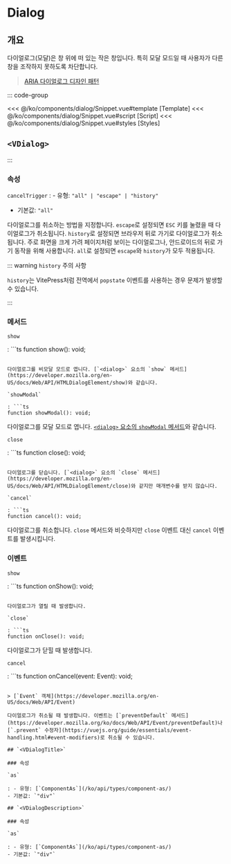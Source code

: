 <script setup lang="ts">
import Snippet from "./Snippet.vue";
</script>

# Dialog

## 개요

다이얼로그(모달)은 창 위에 떠 있는 작은 창입니다. 특히 모달 모드일 때 사용자가 다른 창을 조작하지 못하도록 차단합니다.

> [ARIA 다이얼로그 디자인 패턴](https://www.w3.org/WAI/ARIA/apg/patterns/dialog-modal/)

<VComponentPreview>
  <Snippet />
</VComponentPreview>

::: code-group

<<< @/ko/components/dialog/Snippet.vue#template [Template]
<<< @/ko/components/dialog/Snippet.vue#script [Script]
<<< @/ko/components/dialog/Snippet.vue#styles [Styles]

## `<VDialog>`

:::

### 속성

`cancelTrigger`
: - 유형: `"all" | "escape" | "history"`
  - 기본값: `"all"`

  다이얼로그를 취소하는 방법을 지정합니다. `escape`로 설정되면 `ESC` 키를 눌렸을 때 다이얼로그가 취소됩니다. `history`로 설정되면 브라우저 뒤로 가기로 다이얼로그가 취소됩니다. 주로 화면을 크게 가려 페이지처럼 보이는 다이얼로그나, 안드로이드의 뒤로 가기 동작을 위해 사용합니다. `all`로 설정되면 `escape`와 `history`가 모두 적용됩니다.

  ::: warning `history` 주의 사항

  `history`는 VitePress처럼 전역에서 `popstate` 이벤트를 사용하는 경우 문제가 발생할 수 있습니다.

  :::

### 메서드

`show`

: ```ts
  function show(): void;
  ```

  다이얼로그를 비모달 모드로 엽니다. [`<dialog>` 요소의 `show` 메서드](https://developer.mozilla.org/en-US/docs/Web/API/HTMLDialogElement/show)와 같습니다.

`showModal`

: ```ts
  function showModal(): void;
  ```

  다이얼로그를 모달 모드로 엽니다. [`<dialog>` 요소의 `showModal` 메서드](https://developer.mozilla.org/en-US/docs/Web/API/HTMLDialogElement/showModal)와 같습니다.

`close`

: ```ts
  function close(): void;
  ```

  다이얼로그를 닫습니다. [`<dialog>` 요소의 `close` 메서드](https://developer.mozilla.org/en-US/docs/Web/API/HTMLDialogElement/close)와 같지만 매개변수를 받지 않습니다.

`cancel`

: ```ts
  function cancel(): void;
  ```

  다이얼로그를 취소합니다. `close` 메서드와 비슷하지만 `close` 이벤트 대신 `cancel` 이벤트를 발생시킵니다.

### 이벤트

`show`

: ```ts
  function onShow(): void;
  ```

  다이얼로그가 열릴 때 발생합니다.

`close`

: ```ts
  function onClose(): void;
  ```

  다이얼로그가 닫힐 때 발생합니다.

`cancel`

: ```ts
  function onCancel(event: Event): void;
  ```

  > [`Event` 객체](https://developer.mozilla.org/en-US/docs/Web/API/Event)

  다이얼로그가 취소될 때 발생합니다. 이벤트는 [`preventDefault` 메서드](https://developer.mozilla.org/ko/docs/Web/API/Event/preventDefault)나 [`.prevent` 수정자](https://vuejs.org/guide/essentials/event-handling.html#event-modifiers)로 취소될 수 있습니다.

## `<VDialogTitle>`

### 속성

`as`

: - 유형: [`ComponentAs`](/ko/api/types/component-as/)
  - 기본값: `"div"`

## `<VDialogDescription>`

### 속성

`as`

: - 유형: [`ComponentAs`](/ko/api/types/component-as/)
  - 기본값: `"div"`
